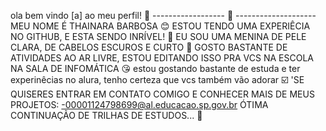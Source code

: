 ola bem vindo [a] ao meu perfil! 🍒
------------------ 🖤 --------------------
MEU NOME É THAINARA BARBOSA 😊
ESTOU TENDO UMA EXPERIÊCIA NO GITHUB, E ESTA SENDO INRÍVEL! 🥇
EU SOU UMA MENINA DE PELE CLARA, DE CABELOS ESCUROS E CURTO 🌸
GOSTO BASTANTE DE ATIVIDADES AO AR LIVRE, ESTOU EDITANDO ISSO PRA VCS NA ESCOLA NA SALA DE INFOMÁTICA 😘
estou gostando bastante de estuda e ter experinêcias no alura, tenho certeza que vcs também vão adorar ☑️
'SE QUISERES ENTRAR EM CONTATO COMIGO E CONHECER MAIS DE MEUS PROJETOS:
-00001124798699@al.educacao.sp.gov.br
ÓTIMA CONTINUAÇÃO DE TRILHAS DE ESTUDOS... 🖤
